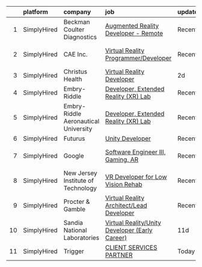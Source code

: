

|    | platform    | company                              | job                                                                                                                                                                  | update_time   | location                |
|---:|:------------|:-------------------------------------|:---------------------------------------------------------------------------------------------------------------------------------------------------------------------|:--------------|:------------------------|
|  1 | SimplyHired | Beckman Coulter Diagnostics          | [Augmented Reality Developer - Remote](https://www.simplyhired.com/job/BENKFUiPiOGd7NnZxCUDDfnfvXKPu5VZW7UgNI7rEFaIlZc_QEGZdA?q=virtual+reality+developer)           | Recently      | New York, NY            |
|  2 | SimplyHired | CAE Inc.                             | [Virtual Reality Programmer/Developer](https://www.simplyhired.com/job/pvif0IlLQ2EhS-FI94YsE8sxJusGEpuvgZlZE-rXy1SInQNex416dw?q=virtual+reality+developer)           | Recently      | Seymour-Johnson AFB, NC |
|  3 | SimplyHired | Christus Health                      | [Virtual Reality Developer](https://www.simplyhired.com/job/87QGJIqRf7HCu5ghaTCa_bxqAqx2k5NLYCX2GaX_cz6JbMDw7B0Ovg?q=virtual+reality+developer)                      | 2d            | Irving, TX              |
|  4 | SimplyHired | Embry-Riddle                         | [Developer, Extended Reality (XR) Lab](https://www.simplyhired.com/job/9ODWq5D6OXJDUMmCWVJYouzkVfYdQzNgtEB-yTlfCwYDUjRqDv3-Kw?q=virtual+reality+developer)           | Recently      | Daytona Beach, FL       |
|  5 | SimplyHired | Embry-Riddle Aeronautical University | [Developer, Extended Reality (XR) Lab](https://www.simplyhired.com/job/vORIbrJuBhwwfZwwDu3NAigPL5t50EIqqYXnxFfHkJt5WvWpMF2ywg?q=virtual+reality+developer)           | Recently      | Daytona Beach, FL       |
|  6 | SimplyHired | Futurus                              | [Unity Developer](https://www.simplyhired.com/job/RyXOZNkAw3vAkgZw4JLhL9StE7Hjfr5gPi3g0rWJFVp9s8VpZ-IVJQ?q=virtual+reality+developer)                                | Recently      | Atlanta, GA             |
|  7 | SimplyHired | Google                               | [Software Engineer III, Gaming, AR](https://www.simplyhired.com/job/cEq7hKhfD1eH_SXYHKz4kmZswLyKyrQlrLptRTKHeoVC-FUmWI_n9w?q=virtual+reality+developer)              | Recently      | San Francisco, CA       |
|  8 | SimplyHired | New Jersey Institute of Technology   | [VR Developer for Low Vision Rehab](https://www.simplyhired.com/job/bJVslxp6IGOV3dYZHYtAjmvhKkJZcYLJ3cL5BXy3dpj5pRqGPojicA?q=virtual+reality+developer)              | Recently      | Newark, NJ              |
|  9 | SimplyHired | Procter & Gamble                     | [Virtual Reality Architect/Lead Developer](https://www.simplyhired.com/job/ozw_teaUirzci8ByWJu9iJSHaYKMrV4oho_I6L3xx-RWfhmJLo4BAw?q=virtual+reality+developer)       | Recently      | Cincinnati, OH          |
| 10 | SimplyHired | Sandia National Laboratories         | [Virtual Reality/Unity Developer (Early Career)](https://www.simplyhired.com/job/rP2FyTY-8eYD5N2VL8KFsK95rgY40QHl2nGx36dIZw7-azcg6gV6TA?q=virtual+reality+developer) | 11d           | Albuquerque, NM         |
| 11 | SimplyHired | Trigger                              | [CLIENT SERVICES PARTNER](https://www.simplyhired.com/job/OuEOOR4enhYmN_a1buYfKq04tUNb6FuUhvdPiHO41P9br6soJgCR3w?q=virtual+reality+developer)                        | Today         | Remote                  |